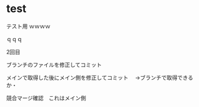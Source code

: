 # test
テスト用
ｗｗｗｗ


ｑｑｑ


2回目

ブランチのファイルを修正してコミット

メインで取得した後にメイン側を修正してコミット
　→ブランチで取得できるか・


競合マージ確認　これはメイン側
